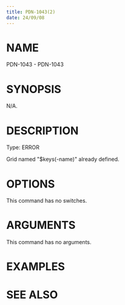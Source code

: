 ```yaml
---
title: PDN-1043(2)
date: 24/09/08
---
```


# NAME

PDN-1043 - PDN-1043

# SYNOPSIS

N/A.

# DESCRIPTION

Type: ERROR

Grid named \"$keys(-name)\" already defined.

# OPTIONS

This command has no switches.

# ARGUMENTS

This command has no arguments.

# EXAMPLES

# SEE ALSO
